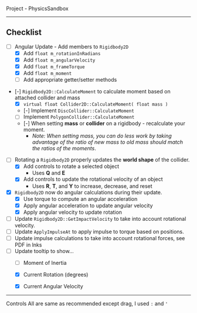 Project - PhysicsSandbox

------

## Checklist
- [ ] Angular Update - Add members to `Rigidbody2D`
    - [x] Add `float m_rotationInRadians`
    - [x] Add `float m_angularVelocity`   
    - [x] Add `float m_frameTorque`       
    - [x] Add `float m_moment`
    - [ ] Add appropriate getter/setter methods
- [-] `Rigidbody2D::CalculateMoment` to calculate moment based on attached collider and mass
    - [x] `virtual float Collider2D::CalculateMoment( float mass )`
    - [-] Implement `DiscCollider::CalculateMoment`
    - [ ] Implement `PolygonCollider::CalculateMoment`
    - [-] When setting **mass** or **collider** on a rigidbody - recalculate your moment.
        - *Note: When setting mass, you can do less work by taking advantage of the ratio of new mass to old mass should match the ratios of the moments*. 
- [ ] Rotating a `Rigidbody2D` properly updates the **world shape** of the collider.
    - [x] Add controls to rotate a selected object
        - Uses **Q** and **E** 
    - [x] Add controls to update the rotational velocity of an object
        - Uses **R**, **T**, and **Y** to increase, decrease, and reset
- [x] `Rigidbody2D` now do angular calculations during their update.
    - [x] Use torque to compute an angular acceleration
    - [x] Apply angular acceleration to update angular velocity
    - [x] Apply angular velocity to update rotation
- [ ] Update `Rigidbody2D::GetImpactVelocity` to take into account rotational velocity.
- [ ] Update `ApplyImpulseAt` to apply impulse to torque based on positions. 
- [ ] Update impulse calculations to take into account rotational forces, see PDF in lnks
- [ ] Update tooltip to show...
    - [ ] Moment of Inertia
    - [x] Current Rotation (degrees)
    - [x] Current Angular Velocity


------

Controls
All are same as recommended except drag, I used `:` and `'`